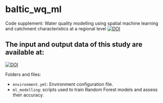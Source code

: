 # baltic_wq_ml
Code supplement: Water quality modelling using spatial machine learning and catchment characteristics at a regional level
[![DOI](https://zenodo.org/badge/DOI/10.5281/zenodo.17424002.svg)](https://doi.org/10.5281/zenodo.17424002)

## The input and output data of this study are available at:
[![DOI](https://zenodo.org/badge/DOI/10.5281/zenodo.17422409.svg)](https://doi.org/10.5281/zenodo.17422409)

Folders and files: 
- `environment.yml`: Environment configuration file.
- `ml_modelling`: scripts used to train Random Forest models and assess their accuracy.
